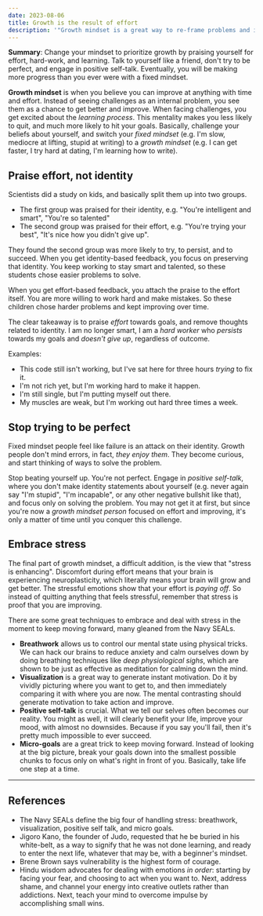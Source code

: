 ```yaml
---
date: 2023-08-06
title: Growth is the result of effort
description: '"Growth mindset is a great way to re-frame problems and incorporate some of the most useful parts of Stoicism and other philosophies to keep moving forward and growing in life."'
---
```


**Summary**: Change your mindset to prioritize growth by praising yourself for effort, hard-work, and learning. Talk to yourself like a friend, don't try to be perfect, and engage in positive self-talk. Eventually, you will be making more progress than you ever were with a fixed mindset.


**Growth mindset** is when you believe you can improve at anything with time and effort. 
Instead of seeing challenges as an internal problem, you see them as a chance to get better and improve. When facing challenges, you get excited about the *learning process*. This mentality makes you less likely to quit, and much more likely to hit your goals. Basically, challenge your beliefs about yourself, and switch your *fixed mindset* (e.g. I'm slow, mediocre at lifting, stupid at writing) to a *growth mindset* (e.g. I can get faster, I try hard at dating, I'm learning how to write).

## Praise effort, not identity
Scientists did a study on kids, and basically split them up into two groups.
- The first group was praised for their identity, e.g. "You're intelligent and smart", "You're so talented"
- The second group was praised for their effort, e.g. "You're trying your best", "It's nice how you didn't give up".

They found the second group was more likely to try, to persist, and to succeed. When you get identity-based feedback, you focus on preserving that identity. You keep working to stay smart and talented, so these students chose easier problems to solve. 

When you get effort-based feedback, you attach the praise to the effort itself. You are more willing to work hard and make mistakes. So these children chose harder problems and kept improving over time.

The clear takeaway is to praise *effort* towards goals, and remove thoughts related to identity. I am no longer smart, I am a *hard worker* who *persists* towards my goals and *doesn't give up*, regardless of outcome.

Examples:
- This code still isn't working, but I've sat here for three hours *trying* to fix it.
- I'm not rich yet, but I'm working hard to make it happen.
- I'm still single, but I'm putting myself out there.
- My muscles are weak, but I'm working out hard three times a week.

## Stop trying to be perfect
Fixed mindset people feel like failure is an attack on their identity. Growth people don't mind errors, in fact, *they enjoy them*. They become curious, and start thinking of ways to solve the problem.

Stop beating yourself up. You're not perfect. Engage in *positive self-talk*, where you don't make identity statements about yourself (e.g. never again say "I'm stupid", "I'm incapable", or any other negative bullshit like that), and focus only on solving the problem. You may not get it at first, but since you're now a *growth mindset person* focused on effort and improving, it's only a matter of time until you conquer this challenge.

## Embrace stress 
The final part of growth mindset, a difficult addition, is the view that "stress is enhancing". Discomfort during effort means that your brain is experiencing neuroplasticity, which literally means your brain will grow and get better. The stressful emotions show that your effort is *paying off*. So instead of quitting anything that feels stressful, remember that stress is proof that you are improving.

There are some great techniques to embrace and deal with stress in the moment to keep moving forward, many gleaned from the Navy SEALs.

- **Breathwork** allows us to control our mental state using physical tricks. We can hack our brains to reduce anxiety and calm ourselves down by doing breathing techniques like *deep physiological sighs*, which are shown to be just as effective as meditation for calming down the mind.
- **Visualization** is a great way to generate instant motivation. Do it by vividly picturing where you want to get to, and then immediately comparing it with where you are now. The mental contrasting should generate motivation to take action and improve.
- **Positive self-talk** is crucial. What we tell our selves often becomes our reality. You might as well, it will clearly benefit your life, improve your mood, with almost no downsides. Because if you say you'll fail, then it's pretty much impossible to ever succeed.
- **Micro-goals** are a great trick to keep moving forward. Instead of looking at the big picture, break your goals down into the smallest possible chunks to focus only on what's right in front of you. Basically, take life one step at a time.


---
## References
- The Navy SEALs define the big four of handling stress: breathwork, visualization, positive self talk, and micro goals.
- Jigoro Kano, the founder of Judo, requested that he be buried in his white-belt, as a way to signify that he was not done learning, and ready to enter the next life, whatever that may be, with a beginner's mindset.
- Brene Brown says vulnerability is the highest form of courage.
- Hindu wisdom advocates for dealing with emotions *in order*: starting by facing your fear, and choosing to act when you want to. Next, address shame, and channel your energy into creative outlets rather than addictions. Next, teach your mind to overcome impulse by accomplishing small wins.
